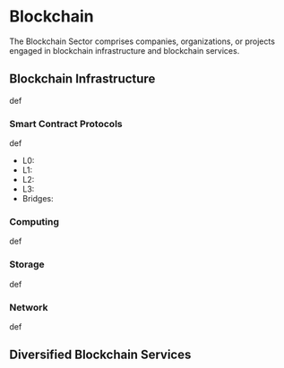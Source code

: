 # Blockchain

The Blockchain Sector comprises companies, organizations, or projects engaged in blockchain infrastructure and blockchain services.

## Blockchain Infrastructure

def

### Smart Contract Protocols

def

* L0:
* L1:
* L2:
* L3:
* Bridges:

### Computing

def

### Storage

def

### Network

def

## Diversified Blockchain Services

